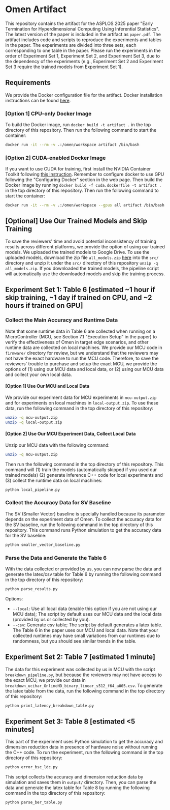 # Omen Artifact

This repository contains the artifact for the ASPLOS 2025 paper "Early Termination for Hyperdimensional Computing Using Inferential Statistics".
The latest version of the paper is included in the artifact as `paper.pdf`.
The artifact includes code and scripts to reproduce the experiments and tables in the paper. The experiments are divided into three sets, each corresponding to one table in the paper. Please run the experiments in the order of Experiment Set 1, Experiment Set 2, and Experiment Set 3, due to the dependency of the experiments (e.g., Experiment Set 2 and Experiment Set 3 require the trained models from Experiment Set 1).

## Requirements

We provide the Docker configuration file for the artifact.
Docker installation instructions can be found [here](https://docs.docker.com/get-docker/).

### [Option 1] CPU-only Docker Image

To build the Docker image, run `docker build -t artifact .` in the top directory of this repository.
Then run the following command to start the container:

```bash
docker run -it --rm -v .:/omen/workspace artifact /bin/bash
```

### [Option 2] CUDA-enabled Docker Image

If you want to use CUDA for training, first install the NVIDIA Container Toolkit following [this instruction](https://docs.nvidia.com/datacenter/cloud-native/container-toolkit/install-guide.html). Remember to configure docker to use GPU following the "Configuring Docker" section in the web page. Then build the Docker image by running `docker build -f cuda.dockerfile -t artifact .` in the top directory of this repository.
Then run the following command to start the container:

```bash
docker run -it --rm -v .:/omen/workspace --gpus all artifact /bin/bash
```

## [Optional] Use Our Trained Models and Skip Training

To save the reviewers' time and avoid potential inconsistency of training results across different platforms, we provide the option of using our trained models. We uploaded the trained models to Google Drive. To use the uploaded models, download the zip file `all_models.zip` [here](https://drive.google.com/file/d/1ji3cbdqLh4uGsz0fReg1sh0deip7TMFn/view?usp=sharing) into the `src/` directory and unzip it under the `src/` directory of this repository `unzip -q all_models.zip`.
If you downloaded the trained models, the pipeline script will automatically use the downloaded models and skip the training process.

## Experiment Set 1: Table 6 [estimated ~1 hour if skip training, ~1 day if trained on CPU, and ~2 hours if trained on GPU]

### Collect the Main Accuracy and Runtime Data

Note that some runtime data in Table 6 are collected when running on a MicroController (MCU, see Section 7.1 "Execution Setup" in the paper) to verify the effectiveness of Omen in target edge scenarios, and other runtime data are collected on local machines. We provide our MCU code in `firmware/` directory for review, but we understand that the reviewers may not have the exact hardware to run the MCU code. Therefore, to save the reviewers' trouble to purchase and setup the exact MCU, we provide the options of (1) using our MCU data and local data, or (2) using our MCU data and collect your own local data.

#### [Option 1] Use Our MCU and Local Data

We provide our experiment data for MCU experiments in `mcu-output.zip` and for experiments on local machines in `local-output.zip`. To use these data, run the following command in the top directory of this repository:

```bash
unzip -q mcu-output.zip
unzip -q local-output.zip
```

#### [Option 2] Use Our MCU Experiment Data, Collect Local Data

Unzip our MCU data with the following command:

```bash
unzip -q mcu-output.zip
```

Then run the following command in the top directory of this repository. This command will (1) train the models (automatically skipped if you used our trained models) (2) generate inference C++ code for local experiments and (3) collect the runtime data on local machines:

```bash
python local_pipeline.py
```

### Collect the Accuracy Data for SV Baseline

The SV (Smaller Vector) baseline is specially handled because its parameter depends on the experiment data of Omen. To collect the accuracy data for the SV baseline, run the following command in the top directory of this repository. This command runs Python simulation to get the accuracy data for the SV baseline:

```bash
python smaller_vector_baseline.py
```

### Parse the Data and Generate the Table 6

With the data collected or provided by us, you can now parse the data and generate the latex/csv table for Table 6 by running the following command in the top directory of this repository:

```bash
python parse_results.py
```

Options:

- `--local`: Use all local data (enable this option if you are not using our MCU data); The script by default uses our MCU data and the local data (provided by us or collected by you).
- `--csv`: Generate csv table; The script by default generates a latex table.
The Table 6 in the paper uses our MCU and local data. Note that your collected runtimes may have small variations from our runtimes due to randomness, but you should see similar trends in the table.

## Experiment Set 2: Table 7 [estimated 1 minute]

The data for this experiment was collected by us in MCU with the script `breakdown_pipeline.py`, but because the reviewers may not have access to the exact MCU, we provide our data in `breakdown_ucihar_OnlineHD_binary_linear_s512_f64_a005.csv`.
To generate the latex table from the data, run the following command in the top directory of this repository:

```bash
python print_latency_breakdown_table.py
```

## Experiment Set 3: Table 8 [estimated <5 minutes]

This part of the experiment uses Python simulation to get the accuracy and dimension reduction data in presence of hardware noise without running the C++ code.
To run the experiment, run the following command in the top directory of this repository:

```bash
python error_bsc_ldc.py
```

This script collects the accuracy and dimension reduction data by simulation and saves them in `output/` directory. Then, you can parse the data and generate the latex table for Table 8 by running the following command in the top directory of this repository:

```bash
python parse_ber_table.py
```
